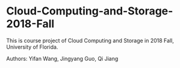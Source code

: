 # Cloud-Computing-and-Storage-2018-Fall

This is course project of Cloud Computing and Storage in 2018 Fall, University of Florida.

Authors: Yifan Wang, Jingyang Guo, Qi Jiang
